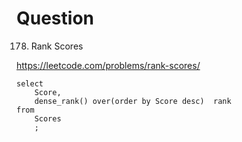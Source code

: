 # Question

178. Rank Scores  

https://leetcode.com/problems/rank-scores/

```
select
    Score,
    dense_rank() over(order by Score desc)  rank
from
    Scores
    ;
```
